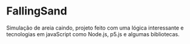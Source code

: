 # FallingSand

Simulação de areia caindo, projeto feito com uma lógica interessante e tecnologias em javaScript como Node.js, p5.js e algumas bibliotecas. 
